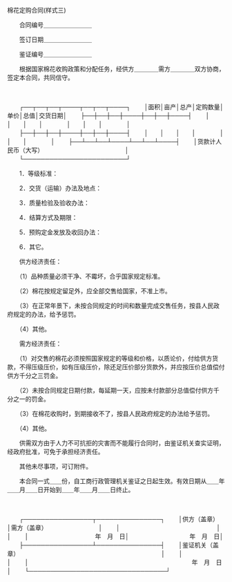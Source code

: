 



棉花定购合同(样式三)



 

　　合同编号＿＿＿＿＿＿＿＿

　　签订日期＿＿＿＿＿＿＿＿

　　鉴证编号＿＿＿＿＿＿＿＿

　　根据国家棉花收购政策和分配任务，经供方＿＿＿＿需方＿＿＿＿双方协商，签定本合同，共同信守。

　　


　　┌──┬──┬──┬────┬──┬──┬────┐
　　│面积│亩产│总产│定购数量│单价│总值│交货日期│
　　├──┼──┼──┼────┼──┼──┼────┤
　　│　　│　　│　　│　　　　│　　│　　│　　　　│
　　├──┼──┼──┼────┼──┼──┼────┤
　　│　　│　　│　　│　　　　│　　│　　│　　　　│
　　├──┴──┴──┴────┴──┴──┴────┤
　　│货款计人民币（大写）　　　　　　　　　　　　　　│
　　└────────────────────────┘
　　


　　1．等级标准：

　　2．交货（运输）办法及地点：

　　3．质量检验及验收办法：

　　4．结算方式及期限：

　　5．预购定金发放及收回办法：

　　6．其它。

　　供方经济责任：

　　（1）品种质量必须干净、不霉坏，合乎国家规定标准。

　　（2）棉花按规定留足外，应全部交售给国家，不准上市。

　　（3）在正常年景下，未按合同规定的时间和数量完成交售任务，按县人民政府规定的办法，给予惩罚。

　　（4）其他。

　　需方经济责任：

　　（1）对交售的棉花必须按照国家规定的等级和价格，以质论价，付给供方货款，不得压级压价，如有压级压价，除还足压价部分货款外，并应按压价总值偿付供方千分之三罚金。

　　（2）未按合同规定日期付款，每延期一天，应按未付款部分总值偿付供方千分之一的罚金。

　　（3）在棉花收购时，到期接收不了，按县人民政府规定的办法给予惩罚。

　　（4）其他。

　　供需双方由于人力不可抗拒的灾害而不能履行合同时，由鉴证机关查实证明，经政府批准，可免于承担经济责任。

　　其他未尽事项，可订附件。

　　本合同一式＿＿份，自工商行政管理机关鉴证之日起生效。有效日期从＿＿年＿＿月＿＿日开始到＿＿年＿＿月＿＿日终止。

　　


　　┌────────────────┬───────────────┐
　　│供方（盖章）　　　　　　　　　　│需方（盖章）　　　　　　　　　│
　　│　　　　　　　　　　　　　　　　│　　　　　　　　　　　　　　　│
　　│　　　　　　　　　　　年　月　日│　　　　　　　　　　年　月　日│
　　├────────────────┴───────────────┤
　　│鉴证机关（盖章）　　　　　　　　　　　　　　　　　　　　　　　　│
　　│　　　　　　　　　　　　　　　　　　　　　　　　　　　　　　　　│
　　│　　　　　　　　　　　　　　　　　　　　　　　　　　　年　月　日│
　　└────────────────────────────────┘
　　


　　